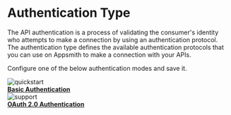 # Authentication Type

The API authentication is a process of validating the consumer's identity who attempts to make a connection by using an authentication protocol. The authentication type defines the available authentication protocols that you can use on Appsmith to make a connection with your APIs.

Configure one of the below authentication modes and save it.

<div class="containerGridSampleApp">

   <div class=" containerColumnSampleApp columnGrid column-one">
    <div class="containerCol">
         <img class="containerImage" src="/img/authlanding_.png" alt="quickstart"/>
      </div> 
      <b><a href="/core-concepts/connecting-to-data-sources/authentication/authentication-type/basic-authentication">Basic Authentication</a></b>
      <div class="containerDescription">
      </div>
   </div>
   

   <div class="containerColumnSampleApp columnGrid column-three">
   <div class="containerCol">
         <img class="containerImage" src="/img/fingerprint_.png" alt="support"/>
      </div>
      <b><a href="/core-concepts/connecting-to-data-sources/authentication/authentication-type/oauth2-authentication">OAuth 2.0 Authentication</a></b>
      <div class="containerDescription"> 
      </div>
   </div>
  
</div> 



